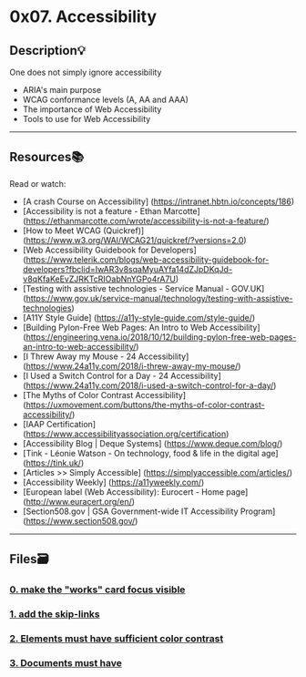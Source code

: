 # 0x07. Accessibility

## Description:bulb:
One does not simply ignore accessibility

* ARIA's main purpose
* WCAG conformance levels (A, AA and AAA)
* The importance of Web Accessibility
* Tools to use for Web Accessibility

---

## Resources:books:
Read or watch:
* [A crash Course on Accessibility] (https://intranet.hbtn.io/concepts/186)
* [Accessibility is not a feature - Ethan Marcotte] (https://ethanmarcotte.com/wrote/accessibility-is-not-a-feature/)
* [How to Meet WCAG (Quickref)] (https://www.w3.org/WAI/WCAG21/quickref/?versions=2.0)
* [Web Accessibility Guidebook for Developers] (https://www.telerik.com/blogs/web-accessibility-guidebook-for-developers?fbclid=IwAR3v8sqaMyuAYfa14dZJpDKqJd-v8qKfaKeEvZJRKTcRIOabNnYGPo4rA7U)
* [Testing with assistive technologies - Service Manual - GOV.UK] (https://www.gov.uk/service-manual/technology/testing-with-assistive-technologies)
* [A11Y Style Guide] (https://a11y-style-guide.com/style-guide/)
* [Building Pylon-Free Web Pages: An Intro to Web Accessibility] (https://engineering.vena.io/2018/10/12/building-pylon-free-web-pages-an-intro-to-web-accessibility/)
* [I Threw Away my Mouse - 24 Accessibility] (https://www.24a11y.com/2018/i-threw-away-my-mouse/)
* [I Used a Switch Control for a Day - 24 Accessibility] (https://www.24a11y.com/2018/i-used-a-switch-control-for-a-day/)
* [The Myths of Color Contrast Accessibility] (https://uxmovement.com/buttons/the-myths-of-color-contrast-accessibility/)
* [IAAP Certification] (https://www.accessibilityassociation.org/certification)
* [Accessibility Blog | Deque Systems] (https://www.deque.com/blog/)
* [Tink - Léonie Watson - On technology, food & life in the digital age] (https://tink.uk/)
* [Articles >> Simply Accessible] (https://simplyaccessible.com/articles/)
* [Accessibility Weekly] (https://a11yweekly.com/)
* [European label (Web Accessibility): Eurocert - Home page] (http://www.euracert.org/en/)
* [Section508.gov | GSA Government-wide IT Accessibility Program] (https://www.section508.gov/)

---

## Files:card_file_box:
### [0. make the "works" card focus visible](./keyboard/01-styles.css)

### [1. add the skip-links](./skip-links/01-index.html)

### [2. Elements must have sufficient color contrast](./fix-a11y/01-index.html)

### [3. Documents must have <title> element to aid in navigation](./fix-a11y/02-index.html)

### [4. <html> element must have a lang attribute](./fix-a11y/03-index.html)

### [5. Images must have alternate text](./fix-a11y/04-index.html)

### [6. Form elements must have labels](./fix-a11y/05-index.html)

### [7. Links must have discernible text](./fix-a11y/06-index.html)

### [8. Zooming and scaling must not be disabled](./fix-a11y/07-index.html)

### [9. Heading levels should only increase by one and all page content must be contained by landmarks](./fix-a11y/08-index.html)

### [10. Document must have one main landmark](./fix-a11y/09-index.html)

### [11. More than 2 elements become list](./fix-a11y/10-index.html)


